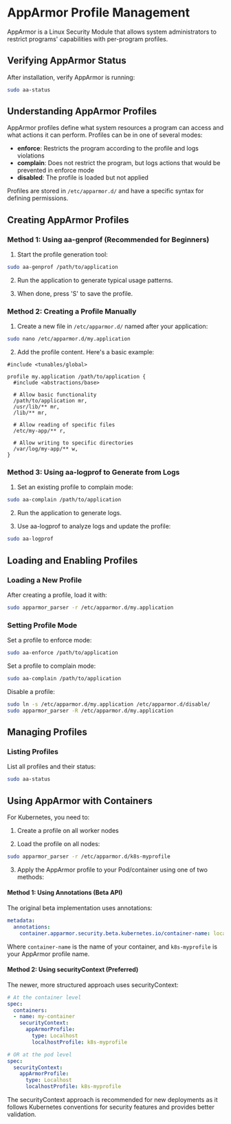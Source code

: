 # AppArmor Profile Management

AppArmor is a Linux Security Module that allows system administrators to restrict programs' capabilities with per-program profiles.

## Verifying AppArmor Status

After installation, verify AppArmor is running:

```bash
sudo aa-status
```

## Understanding AppArmor Profiles

AppArmor profiles define what system resources a program can access and what actions it can perform. Profiles can be in one of several modes:

- **enforce**: Restricts the program according to the profile and logs violations
- **complain**: Does not restrict the program, but logs actions that would be prevented in enforce mode
- **disabled**: The profile is loaded but not applied

Profiles are stored in `/etc/apparmor.d/` and have a specific syntax for defining permissions.

## Creating AppArmor Profiles

### Method 1: Using aa-genprof (Recommended for Beginners)

1. Start the profile generation tool:

```bash
sudo aa-genprof /path/to/application
```

2. Run the application to generate typical usage patterns.

3. When done, press 'S' to save the profile.

### Method 2: Creating a Profile Manually

1. Create a new file in `/etc/apparmor.d/` named after your application:

```bash
sudo nano /etc/apparmor.d/my.application
```

2. Add the profile content. Here's a basic example:

```
#include <tunables/global>

profile my.application /path/to/application {
  #include <abstractions/base>
  
  # Allow basic functionality
  /path/to/application mr,
  /usr/lib/** mr,
  /lib/** mr,
  
  # Allow reading of specific files
  /etc/my-app/** r,
  
  # Allow writing to specific directories
  /var/log/my-app/** w,
}
```

### Method 3: Using aa-logprof to Generate from Logs

1. Set an existing profile to complain mode:

```bash
sudo aa-complain /path/to/application
```

2. Run the application to generate logs.

3. Use aa-logprof to analyze logs and update the profile:

```bash
sudo aa-logprof
```

## Loading and Enabling Profiles

### Loading a New Profile

After creating a profile, load it with:

```bash
sudo apparmor_parser -r /etc/apparmor.d/my.application
```

### Setting Profile Mode

Set a profile to enforce mode:

```bash
sudo aa-enforce /path/to/application
```

Set a profile to complain mode:

```bash
sudo aa-complain /path/to/application
```

Disable a profile:

```bash
sudo ln -s /etc/apparmor.d/my.application /etc/apparmor.d/disable/
sudo apparmor_parser -R /etc/apparmor.d/my.application
```

## Managing Profiles

### Listing Profiles

List all profiles and their status:

```bash
sudo aa-status
```

## Using AppArmor with Containers

For Kubernetes, you need to:

1. Create a profile on all worker nodes

2. Load the profile on all nodes:

```bash
sudo apparmor_parser -r /etc/apparmor.d/k8s-myprofile
```

3. Apply the AppArmor profile to your Pod/container using one of two methods:

#### Method 1: Using Annotations (Beta API)

The original beta implementation uses annotations:

```yaml
metadata:
  annotations:
    container.apparmor.security.beta.kubernetes.io/container-name: localhost/k8s-myprofile
```

Where `container-name` is the name of your container, and `k8s-myprofile` is your AppArmor profile name.

#### Method 2: Using securityContext (Preferred)

The newer, more structured approach uses securityContext:

```yaml
# At the container level
spec:
  containers:
  - name: my-container
    securityContext:
      appArmorProfile:
        type: Localhost
        localhostProfile: k8s-myprofile

# OR at the pod level
spec:
  securityContext:
    appArmorProfile:
      type: Localhost
      localhostProfile: k8s-myprofile
```

The securityContext approach is recommended for new deployments as it follows Kubernetes conventions for security features and provides better validation.
